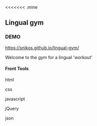 <<<<<<< .mine
## Lingual gym

### DEMO
https://snikos.github.io/lingual-gym/

<p align="left">Welcome to the gym for a lingual 'workout'</p>

#### Front Tools
<p>html</p>
<p>css</p>
<p>javascript</p>
<p>jQuery</p>
<p>json</p>

